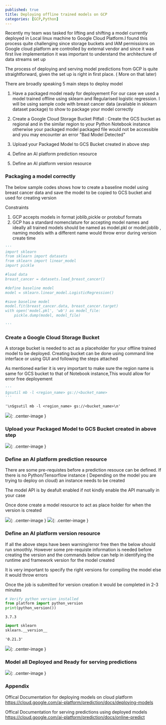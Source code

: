 ```yaml
---
published: true
title: Deploying offline trained models on GCP
categories: [GCP,Python]
---
```


Recently my team was tasked for lifting and shifting a model currently deployed in Local linux machine to Google Cloud Platform.I found this process quite challenging since storage buckets and IAM permissions on Google cloud platform are controlled by external vendor and since it was first live implementation it was important to understand the architecture of data streams set up


The process of deploying and serving model predictions from GCP is quite straightforward, given the set up is right in first place. ( More on that later) 

There are broadly speaking 5 main steps to deploy model 

1. Have a packaged model ready for deployement 
For our case we used a model trained offline using sklearn and Regularised logistic regression. I will be using sample code with breast cancer data (available in sklearn dataset package) to show to package your model correctly 

2. Create a Google Cloud Storage Bucket
Pitfall : Create the GCS bucket as regional and in the similar region to your Python Notebook instance otherwise your  packaged model packaged file would not be accessible and you may encounter an error "Bad Model Detected"

3. Upload your Packaged Model to GCS Bucket created in above step 

4. Define an AI platform prediction resource 

5. Define an AI platform version resource 



### Packaging a model correctly 

The below sample codes shows how to create a baseline model using breast cancer data and save the model to be copied to GCS bucket and used for creating version 

Constraints 

1. GCP accepts models in format joblib,pickle or protobuf formats
2. GCP has a standard nomenclature for accepting model names and ideally all trained models should be named as model.pkl or model.joblib , naming models with a different name would throw error during version create time 




```python
'''
import sklearn
from sklearn import datasets 
from sklearn import linear_model
import pickle 

#load data
breast_cancer = datasets.load_breast_cancer()

#define baseline model
model = sklearn.linear_model.LogisticRegression()

#save baseline model 
model.fit(breast_cancer.data, breast_cancer.target) 
with open('model.pkl', 'wb') as model_file: 
    pickle.dump(model, model_file)
    
'''
```




### Create a Google Cloud Storage Bucket 

A storage bucket is needed to act as a placeholder for your offline trained model to be deployed. Creating bucket can be done using command line interface or using GUI and following the steps attached

As mentioned earlier it is very important to make sure the region name is same for GCS bucket to that of Notebook instance,This would allow for error free deployement 



```python
'''
$gsutil mb -l <region_name> gs://<bucket_name>
'''

```




    '\n$gsutil mb -l <region_name> gs://<bucket_name>\n'




![](/images/Model_Deployment/Storage_Bucket_Creation_1.png){: .center-image }


    
### Upload your Packaged Model to GCS Bucket created in above step 



![](/images/Model_Deployment/Upload_Model_GCS_Bucket.png){: .center-image }


### Define an AI platform prediction resource 


There are some pre-requistes before a prediction resouce can be defined. If there is no Python/Tensorflow instance ( Depending on the model you are trying to deploy on cloud) an instance needs to be created 

The model API is by deafult enabled if not kindly enable the API manually in your case 

Once done create a model resource to act as place holder for when the version is created 



![](/images/Model_Deployment/Create_Python_Instance.png){: .center-image }
![](/images/Model_Deployment/enable_models_api.png){: .center-image }




### Define an AI platform version resource 


If all the above steps have been warning/error free then the below should run smoothly. However some pre-requiste information is needed before creating the version and the commands below can help in identifying the runtime and framework version for the model created

It is very important to specify the right versions for compiling the model else it would throw errors

Once the job is submitted for version creation it would be completed in 2-3 minutes 


```python
# Verify python version installed
from platform import python_version
print(python_version())

```

    3.7.3
    


```python
import sklearn
sklearn.__version__
```




    '0.21.3'





![](/images/Model_Deployment/model_version.png){: .center-image }


### Model all Deployed and Ready for serving predictions 

![](/images/Model_Deployment/model_version_created.png){: .center-image }

    

### Appendix 

Offical Documentation for deploying models on cloud platform 
https://cloud.google.com/ai-platform/prediction/docs/deploying-models
    
Offical Documentation for serving predictions using deployed models
https://cloud.google.com/ai-platform/prediction/docs/online-predict
    

